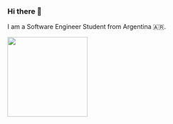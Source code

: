 ### Hi there 👋


I am a Software Engineer Student from Argentina 🇦🇷.

<div>
  <a href="https://github.com/Reversive">
  <img height="180em" src="https://github-readme-stats.vercel.app/api?username=Reversive&show_icons=true&theme=dracula&include_all_commits=true&count_private=true"/>
</div>
